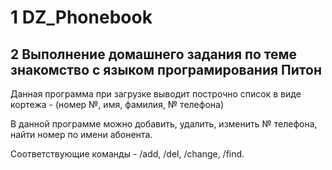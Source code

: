 # 1 DZ_Phonebook

## 2 Выполнение домашнего задания по теме знакомство с языком програмирования Питон

Данная программа при загрузке выводит построчно список в виде кортежа - (номер №, имя, фамилия, № телефона)

В данной программе можно добавить, удалить, изменить № телефона, найти номер по имени абонента.

Соответствующие команды - /add, /del, /change, /find.
